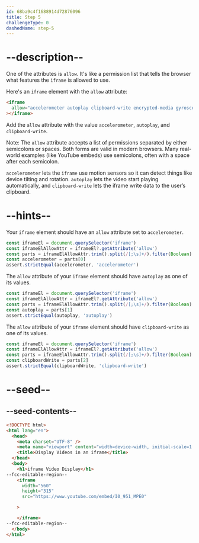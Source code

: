 ```yaml
---
id: 68ba9c4f1688914d72876096
title: Step 5
challengeType: 0
dashedName: step-5
---
```


# --description--

One of the attributes is `allow`. It's like a permission list that tells the browser what features the `iframe` is allowed to use.

Here's an `iframe` element with the `allow` attribute:

```html
<iframe
  allow="accelerometer autoplay clipboard-write encrypted-media gyroscope picture-in-picture web-share"
></iframe>
```

Add the `allow` attribute with the value `accelerometer`, `autoplay`, and `clipboard-write`.

Note: The `allow` attribute accepts a list of permissions separated by either semicolons or spaces. Both forms are valid in modern browsers. Many real-world examples (like YouTube embeds) use semicolons, often with a space after each semicolon.

`accelerometer` lets the `iframe` use motion sensors so it can detect things like device tilting and rotation. `autoplay` lets the video start playing automatically, and `clipboard-write` lets the iframe write data to the user’s clipboard.

# --hints--

Your `iframe` element should have an `allow` attribute set to `accelerometer`.

```js
const iframeEl = document.querySelector('iframe')
const iframeElAllowAttr = iframeEl?.getAttribute('allow')
const parts = iframeElAllowAttr.trim().split(/[;\s]+/).filter(Boolean)
const accelerometer = parts[0]
assert.strictEqual(accelerometer, 'accelerometer')
```

The `allow` attribute of your `iframe` element should have `autoplay` as one of its values.

```js
const iframeEl = document.querySelector('iframe')
const iframeElAllowAttr = iframeEl?.getAttribute('allow')
const parts = iframeElAllowAttr.trim().split(/[;\s]+/).filter(Boolean)
const autoplay = parts[1]
assert.strictEqual(autoplay, 'autoplay')
```

The `allow` attribute of your `iframe` element should have `clipboard-write` as one of its values.

```js
const iframeEl = document.querySelector('iframe')
const iframeElAllowAttr = iframeEl?.getAttribute('allow')
const parts = iframeElAllowAttr.trim().split(/[;\s]+/).filter(Boolean)
const clipboardWrite = parts[2]
assert.strictEqual(clipboardWrite, 'clipboard-write')
```

# --seed--

## --seed-contents--

```html
<!DOCTYPE html>
<html lang="en">
  <head>
    <meta charset="UTF-8" />
    <meta name="viewport" content="width=device-width, initial-scale=1.0" />
    <title>Display Videos in an iframe</title>
  </head>
  <body>
    <h1>iframe Video Display</h1>
--fcc-editable-region--
    <iframe
      width="560"
      height="315"
      src="https://www.youtube.com/embed/I0_951_MPE0"

    >

    </iframe>
--fcc-editable-region--
  </body>
</html>
```
